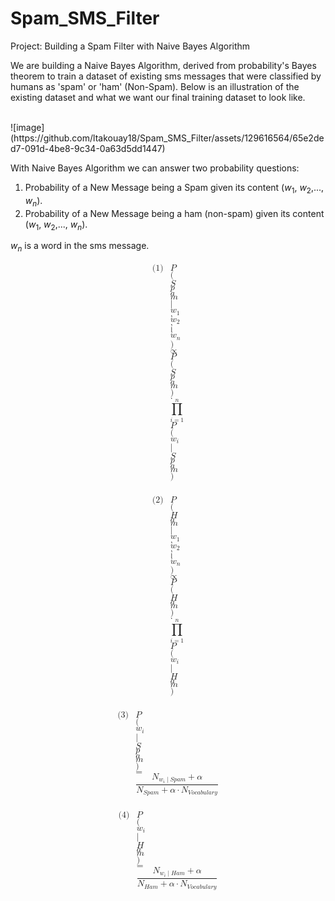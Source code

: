 # Spam_SMS_Filter
Project: Building a Spam Filter with Naive Bayes Algorithm

We are building a Naive Bayes Algorithm, derived from probability's Bayes theorem to train a dataset of existing sms messages that were classified by humans as 'spam' or 'ham' (Non-Spam).
Below is an illustration of the existing dataset and what we want our final training dataset to look like.

<br>
![image](https://github.com/ltakouay18/Spam_SMS_Filter/assets/129616564/65e2ded7-091d-4be8-9c34-0a63d5dd1447)

With Naive Bayes Algorithm we can answer two probability questions:
1. Probability of a New Message being a Spam given its content ($w_{1}$, $w_{2}$,..., $w_{n}$).
2. Probability of a New Message being a ham (non-spam) given its content ($w_{1}$, $w_{2}$,..., $w_{n}$).
   
$w_{n}$ is a word in the sms message.

<math xmlns="http://www.w3.org/1998/Math/MathML" display="block">
  <mtable displaystyle="true">
    <mlabeledtr>
      <mtd>
        <mtext>(1)</mtext>
      </mtd>
      <mtd>
        <mi>P</mi>
        <mo stretchy="false">(</mo>
        <mi>S</mi>
        <mi>p</mi>
        <mi>a</mi>
        <mi>m</mi>
        <mo data-mjx-texclass="ORD" stretchy="false">|</mo>
        <msub>
          <mi>w</mi>
          <mn>1</mn>
        </msub>
        <mo>,</mo>
        <msub>
          <mi>w</mi>
          <mn>2</mn>
        </msub>
        <mo>,</mo>
        <mo>.</mo>
        <mo>.</mo>
        <mo>.</mo>
        <mo>,</mo>
        <msub>
          <mi>w</mi>
          <mi>n</mi>
        </msub>
        <mo stretchy="false">)</mo>
        <mo>&#x221D;</mo>
        <mi>P</mi>
        <mo stretchy="false">(</mo>
        <mi>S</mi>
        <mi>p</mi>
        <mi>a</mi>
        <mi>m</mi>
        <mo stretchy="false">)</mo>
        <mo>&#x22C5;</mo>
        <munderover>
          <mo data-mjx-texclass="OP">&#x220F;</mo>
          <mrow data-mjx-texclass="ORD">
            <mi>i</mi>
            <mo>=</mo>
            <mn>1</mn>
          </mrow>
          <mrow data-mjx-texclass="ORD">
            <mi>n</mi>
          </mrow>
        </munderover>
        <mi>P</mi>
        <mo stretchy="false">(</mo>
        <msub>
          <mi>w</mi>
          <mi>i</mi>
        </msub>
        <mo data-mjx-texclass="ORD" stretchy="false">|</mo>
        <mi>S</mi>
        <mi>p</mi>
        <mi>a</mi>
        <mi>m</mi>
        <mo stretchy="false">)</mo>
      </mtd>
    </mlabeledtr>
  </mtable>
</math>

<br> 
<math xmlns="http://www.w3.org/1998/Math/MathML" display="block">
  <mtable displaystyle="true">
    <mlabeledtr>
      <mtd>
        <mtext>(2)</mtext>
      </mtd>
      <mtd>
        <mi>P</mi>
        <mo stretchy="false">(</mo>
        <mi>H</mi>
        <mi>a</mi>
        <mi>m</mi>
        <mo data-mjx-texclass="ORD" stretchy="false">|</mo>
        <msub>
          <mi>w</mi>
          <mn>1</mn>
        </msub>
        <mo>,</mo>
        <msub>
          <mi>w</mi>
          <mn>2</mn>
        </msub>
        <mo>,</mo>
        <mo>.</mo>
        <mo>.</mo>
        <mo>.</mo>
        <mo>,</mo>
        <msub>
          <mi>w</mi>
          <mi>n</mi>
        </msub>
        <mo stretchy="false">)</mo>
        <mo>&#x221D;</mo>
        <mi>P</mi>
        <mo stretchy="false">(</mo>
        <mi>H</mi>
        <mi>a</mi>
        <mi>m</mi>
        <mo stretchy="false">)</mo>
        <mo>&#x22C5;</mo>
        <munderover>
          <mo data-mjx-texclass="OP">&#x220F;</mo>
          <mrow data-mjx-texclass="ORD">
            <mi>i</mi>
            <mo>=</mo>
            <mn>1</mn>
          </mrow>
          <mrow data-mjx-texclass="ORD">
            <mi>n</mi>
          </mrow>
        </munderover>
        <mi>P</mi>
        <mo stretchy="false">(</mo>
        <msub>
          <mi>w</mi>
          <mi>i</mi>
        </msub>
        <mo data-mjx-texclass="ORD" stretchy="false">|</mo>
        <mi>H</mi>
        <mi>a</mi>
        <mi>m</mi>
        <mo stretchy="false">)</mo>
      </mtd>
    </mlabeledtr>
  </mtable>
</math>

<br>
<math xmlns="http://www.w3.org/1998/Math/MathML" display="block">
  <mtable displaystyle="true">
    <mlabeledtr>
      <mtd>
        <mtext>(3)</mtext>
      </mtd>
      <mtd>
        <mi>P</mi>
        <mo stretchy="false">(</mo>
        <msub>
          <mi>w</mi>
          <mi>i</mi>
        </msub>
        <mo data-mjx-texclass="ORD" stretchy="false">|</mo>
        <mi>S</mi>
        <mi>p</mi>
        <mi>a</mi>
        <mi>m</mi>
        <mo stretchy="false">)</mo>
        <mo>=</mo>
        <mfrac>
          <mrow>
            <msub>
              <mi>N</mi>
              <mrow data-mjx-texclass="ORD">
                <msub>
                  <mi>w</mi>
                  <mi>i</mi>
                </msub>
                <mo data-mjx-texclass="ORD" stretchy="false">|</mo>
                <mi>S</mi>
                <mi>p</mi>
                <mi>a</mi>
                <mi>m</mi>
              </mrow>
            </msub>
            <mo>+</mo>
            <mi>&#x3B1;</mi>
          </mrow>
          <mrow>
            <msub>
              <mi>N</mi>
              <mrow data-mjx-texclass="ORD">
                <mi>S</mi>
                <mi>p</mi>
                <mi>a</mi>
                <mi>m</mi>
              </mrow>
            </msub>
            <mo>+</mo>
            <mi>&#x3B1;</mi>
            <mo>&#x22C5;</mo>
            <msub>
              <mi>N</mi>
              <mrow data-mjx-texclass="ORD">
                <mi>V</mi>
                <mi>o</mi>
                <mi>c</mi>
                <mi>a</mi>
                <mi>b</mi>
                <mi>u</mi>
                <mi>l</mi>
                <mi>a</mi>
                <mi>r</mi>
                <mi>y</mi>
              </mrow>
            </msub>
          </mrow>
        </mfrac>
      </mtd>
    </mlabeledtr>
  </mtable>
</math>

<br>
<math xmlns="http://www.w3.org/1998/Math/MathML" display="block">
  <mtable displaystyle="true">
    <mlabeledtr>
      <mtd>
        <mtext>(4)</mtext>
      </mtd>
      <mtd>
        <mi>P</mi>
        <mo stretchy="false">(</mo>
        <msub>
          <mi>w</mi>
          <mi>i</mi>
        </msub>
        <mo data-mjx-texclass="ORD" stretchy="false">|</mo>
        <mi>H</mi>
        <mi>a</mi>
        <mi>m</mi>
        <mo stretchy="false">)</mo>
        <mo>=</mo>
        <mfrac>
          <mrow>
            <msub>
              <mi>N</mi>
              <mrow data-mjx-texclass="ORD">
                <msub>
                  <mi>w</mi>
                  <mi>i</mi>
                </msub>
                <mo data-mjx-texclass="ORD" stretchy="false">|</mo>
                <mi>H</mi>
                <mi>a</mi>
                <mi>m</mi>
              </mrow>
            </msub>
            <mo>+</mo>
            <mi>&#x3B1;</mi>
          </mrow>
          <mrow>
            <msub>
              <mi>N</mi>
              <mrow data-mjx-texclass="ORD">
                <mi>H</mi>
                <mi>a</mi>
                <mi>m</mi>
              </mrow>
            </msub>
            <mo>+</mo>
            <mi>&#x3B1;</mi>
            <mo>&#x22C5;</mo>
            <msub>
              <mi>N</mi>
              <mrow data-mjx-texclass="ORD">
                <mi>V</mi>
                <mi>o</mi>
                <mi>c</mi>
                <mi>a</mi>
                <mi>b</mi>
                <mi>u</mi>
                <mi>l</mi>
                <mi>a</mi>
                <mi>r</mi>
                <mi>y</mi>
              </mrow>
            </msub>
          </mrow>
        </mfrac>
      </mtd>
    </mlabeledtr>
  </mtable>
</math>

